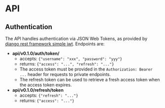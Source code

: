 # API

## Authentication

The API handles authentication via JSON Web Tokens, as provided by [django rest
framework simple
jwt](https://github.com/davesque/django-rest-framework-simplejwt).  Endpoints
are:

- **api/v0.1.0/auth/token/**
    - accepts: `{"username": "xxx", "password": "yyy"}`
    - returns: `{"access": "...", "refresh": "..."}`
    - The access token must be provided in the `Authorization: Bearer ...`
      header for requests to private endpoints.
    - The refresh token can be used to retrieve a fresh access token when the
      access token expires.
- **api/v0.1.0/refresh/token**
    - accepts: `{"refresh": "..."}`
    - returns: `{"access": "..."}`
